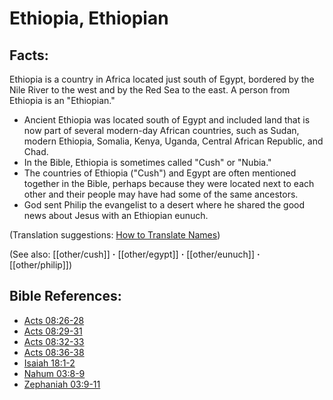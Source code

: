 # Ethiopia, Ethiopian #

## Facts: ##

Ethiopia is a country in Africa located just south of Egypt, bordered by the Nile River to the west and by the Red Sea to the east. A person from Ethiopia is an "Ethiopian."

* Ancient Ethiopia was located south of Egypt and included land that is now part of several modern-day African countries, such as Sudan, modern Ethiopia, Somalia, Kenya, Uganda, Central African Republic, and Chad. 
* In the Bible, Ethiopia is sometimes called "Cush" or "Nubia."
* The countries of Ethiopia ("Cush") and Egypt are often mentioned together in the Bible, perhaps because they were located next to each other and their people may have had some of the same ancestors.
* God sent Philip the evangelist to a desert where he shared the good news about Jesus with an Ethiopian eunuch.

(Translation suggestions: [How to Translate Names](en/ta-vol1/translate/man/translate-names))

(See also: [[other/cush]] **·** [[other/egypt]] **·** [[other/eunuch]] **·** [[other/philip]])

## Bible References: ##

* [Acts 08:26-28](en/tn/act/help/08/26)
* [Acts 08:29-31](en/tn/act/help/08/29)
* [Acts 08:32-33](en/tn/act/help/08/32)
* [Acts 08:36-38](en/tn/act/help/08/36)
* [Isaiah 18:1-2](en/tn/isa/help/18/01)
* [Nahum 03:8-9](en/tn/nam/help/03/08)
* [Zephaniah 03:9-11](en/tn/zep/help/03/09)